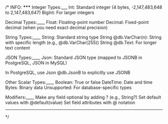 /\* INFO: **********************\*\*\***********************
Integer Types:\_\_\_
Int: Standard integer (4 bytes, -2,147,483,648 to 2,147,483,647)
BigInt: For larger integers

Decimal Types:\_\_\_\_
Float: Floating-point number
Decimal: Fixed-point decimal (when you need exact decimal precision)

String Types:\_\_\_\_
String: Standard string type
String @db.VarChar(n): String with specific length (e.g., @db.VarChar(255))
String @db.Text: For longer text content

JSON Types:\_\_\_\_
Json: Standard JSON type (mapped to JSONB in PostgreSQL, JSON in MySQL)

In PostgreSQL, use Json @db.JsonB to explicitly use JSONB

Other Scalar Types:\_\_\_\_
Boolean: True or false
DateTime: Date and time
Bytes: Binary data
Unsupported: For database-specific types

Modifiers:\_\_\_\_
Make any field optional by adding ? (e.g., String?)
Set default values with @default(value)
Set field attributes with @ notation

---

\*/
